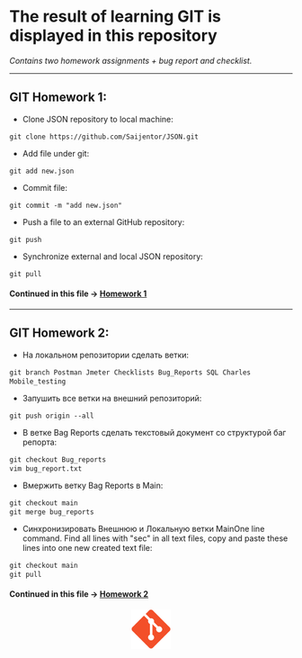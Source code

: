 # The result of learning GIT is displayed in this repository
 *Contains two homework assignments + bug report and checklist.*
***
## GIT Homework 1:
* Clone JSON repository to local machine:
``` 
git clone https://github.com/Saijentor/JSON.git
```
* Add file under git:
```
git add new.json
```
* Commit file:
```
git commit -m "add new.json"
```
* Push a file to an external GitHub repository:
```
git push
```
* Synchronize external and local JSON repository:
```
git pull
```
#### Continued in this file -> [Homework 1](https://github.com/Saijentor/GIT/blob/main/HWGIT.TXT)

***

## GIT Homework 2:
* На локальном репозитории сделать ветки:
````
git branch Postman Jmeter Checklists Bug_Reports SQL Charles Mobile_testing
````
* Запушить все ветки на внешний репозиторий:
```
git push origin --all
```
* В ветке Bag Reports сделать текстовый документ со структурой баг репорта:
```
git checkout Bug_reports
vim bug_report.txt
```
* Вмержить ветку Bag Reports в Main:
```
git checkout main
git merge bug_reports
```
* Синхронизировать Внешнюю и Локальную ветки MainOne line command. Find all lines with "sec" in all text files, copy and paste these lines into one new created text file:
```
git checkout main
git pull
```
#### Continued in this file -> [Homework 2](https://github.com/Saijentor/GIT/blob/main/HWGIT2.TXT)
<div align="center">
<img src="https://raw.githubusercontent.com/devicons/devicon/1119b9f84c0290e0f0b38982099a2bd027a48bf1/icons/git/git-original.svg" width="70px"/>
</div>
